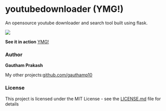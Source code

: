 # youtubedownloader (YMG!)
An opensource youtube downloader and search tool built using flask.

<a href="https://ymg007.herokuapp.com/"><img src="https://github.com/gauthamp10/gauthamp10.github.io/blob/master/img/portfolio/ymg.png"/></a>

**See it in action** <a href="https://ymg007.herokuapp.com/">YMG!</a>


### Author

 **Gautham Prakash**
 
 My other projects:[github.com/gauthamp10](https://gauthamp10.github.io/)


### License

This project is licensed under the MIT License - see the [LICENSE.md](LICENSE.md) file for details
